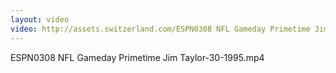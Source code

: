 ```yaml
---
layout: video
video: http://assets.switzerland.com/ESPN0308 NFL Gameday Primetime Jim Taylor-30-1995.mp4
---
```

ESPN0308 NFL Gameday Primetime Jim Taylor-30-1995.mp4
